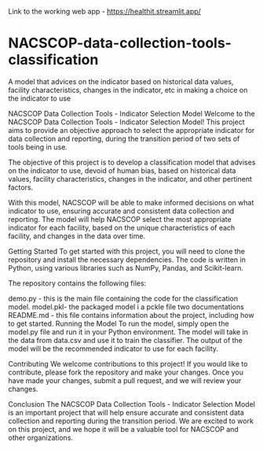 Link to the working web app - https://healthit.streamlit.app/

# NACSCOP-data-collection-tools-classification
A model that advices on the indicator based on historical data values, facility characteristics, changes in the indicator, etc in making a choice on the indicator to use

NACSCOP Data Collection Tools - Indicator Selection Model
Welcome to the NACSCOP Data Collection Tools - Indicator Selection Model! This project aims to provide an objective approach to select the appropriate indicator for data collection and reporting, during the transition period of two sets of tools being in use.

The objective of this project is to develop a classification model that advises on the indicator to use, devoid of human bias, based on historical data values, facility characteristics, changes in the indicator, and other pertinent factors.

With this model, NACSCOP will be able to make informed decisions on what indicator to use, ensuring accurate and consistent data collection and reporting. The model will help NACSCOP select the most appropriate indicator for each facility, based on the unique characteristics of each facility, and changes in the data over time.

Getting Started
To get started with this project, you will need to clone the repository and install the necessary dependencies. The code is written in Python, using various libraries such as NumPy, Pandas, and Scikit-learn.

The repository contains the following files:

demo.py - this is the main file containing the code for the classification model.
model.pkl- the packaged model i a pckle file
two documentations
README.md - this file contains information about the project, including how to get started.
Running the Model
To run the model, simply open the model.py file and run it in your Python environment. The model will take in the data from data.csv and use it to train the classifier. The output of the model will be the recommended indicator to use for each facility.

Contributing
We welcome contributions to this project! If you would like to contribute, please fork the repository and make your changes. Once you have made your changes, submit a pull request, and we will review your changes.

Conclusion
The NACSCOP Data Collection Tools - Indicator Selection Model is an important project that will help ensure accurate and consistent data collection and reporting during the transition period. We are excited to work on this project, and we hope it will be a valuable tool for NACSCOP and other organizations.
